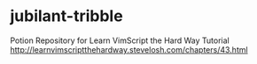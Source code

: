 # jubilant-tribble
Potion Repository for Learn VimScript the Hard Way Tutorial
http://learnvimscriptthehardway.stevelosh.com/chapters/43.html
